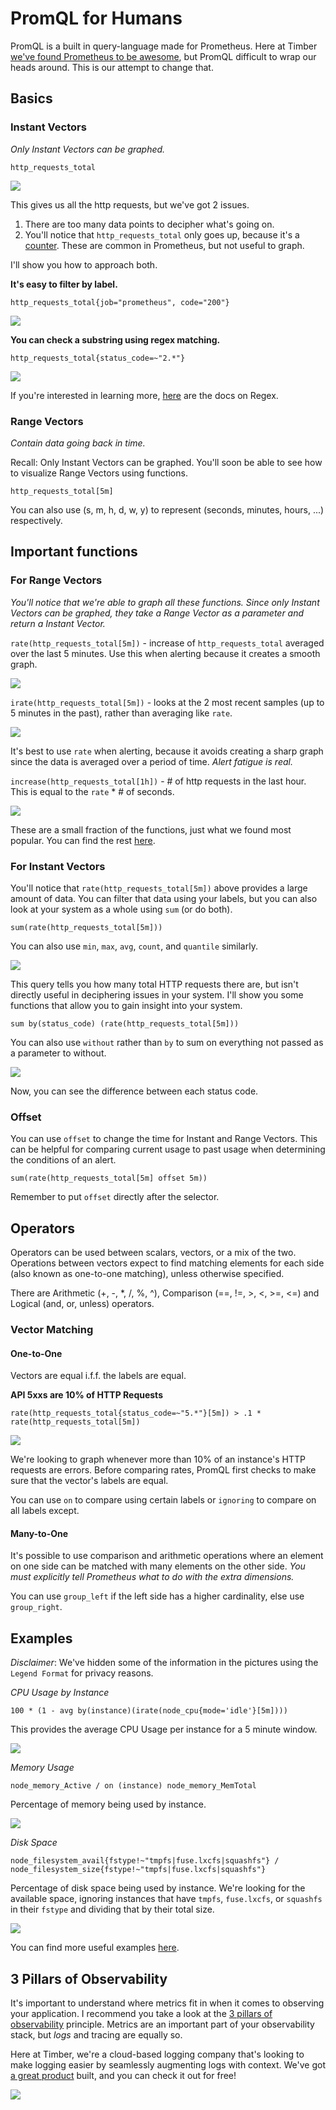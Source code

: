 # PromQL for Humans

PromQL is a built in query-language made for Prometheus. Here at Timber [we've found Prometheus to be awesome](https://timber.io/blog/prometheus-the-good-the-bad-and-the-ugly/), but PromQL difficult to wrap our heads around. This is our attempt to change that.

## Basics

### Instant Vectors

_Only Instant Vectors can be graphed._

`http_requests_total`

![](./images/promql-guide/http_requests_total.png)

This gives us all the http requests, but we've got 2 issues.
1. There are too many data points to decipher what's going on.
2. You'll notice that `http_requests_total` only goes up, because it's a [counter](https://prometheus.io/docs/concepts/metric_types/#counter). These are common in Prometheus, but not useful to graph.

I'll show you how to approach both.

**It's easy to filter by label.**

`http_requests_total{job="prometheus", code="200"}`

![](./images/promql-guide/filter-by-label.png)

**You can check a substring using regex matching.**

`http_requests_total{status_code=~"2.*"}`

![](./images/promql-guide/substring.png)

If you're interested in learning more, [here](https://docs.python.org/3/library/re.html) are the docs on Regex.

### Range Vectors

_Contain data going back in time._

Recall: Only Instant Vectors can be graphed. You'll soon be able to see how to visualize Range Vectors using functions.

`http_requests_total[5m]`

You can also use (s, m, h, d, w, y) to represent (seconds, minutes, hours, ...) respectively.

## Important functions

### For Range Vectors

_You'll notice that we're able to graph all these functions. Since only Instant Vectors can be graphed, they take a Range Vector as a parameter and return a Instant Vector._

`rate(http_requests_total[5m])` - increase of `http_requests_total` averaged over the last 5 minutes. Use this when alerting because it creates a smooth graph.

![](./images/promql-guide/rate.png)

`irate(http_requests_total[5m])` - looks at the 2 most recent samples (up to 5 minutes in the past), rather than averaging like `rate`.

![](./images/promql-guide/irate.png)

It's best to use `rate` when alerting, because it avoids creating a sharp graph since the data is averaged over a period of time. _Alert fatigue is real._

`increase(http_requests_total[1h])` - # of http requests in the last hour. This is equal to the `rate` * # of seconds.

![](./images/promql-guide/increase.png)

These are a small fraction of the functions, just what we found most popular. You can find the rest [here](https://prometheus.io/docs/prometheus/latest/querying/functions/).

### For Instant Vectors

You'll notice that `rate(http_requests_total[5m])` above provides a large amount of data. You can filter that data using your labels, but you can also look at your system as a whole using `sum` (or do both).

`sum(rate(http_requests_total[5m]))`

You can also use `min`, `max`, `avg`, `count`, and `quantile` similarly.

![](./images/promql-guide/sum-rate.png)

This query tells you how many total HTTP requests there are, but isn't directly useful in deciphering issues in your system. I'll show you some functions that allow you to gain insight into your system.

`sum by(status_code) (rate(http_requests_total[5m]))`

You can also use `without` rather than `by` to sum on everything not passed as a parameter to without.

![](./images/promql-guide/sum-by-rate.png)

Now, you can see the difference between each status code.

### Offset

You can use `offset` to change the time for Instant and Range Vectors. This can be helpful for comparing current usage to past usage when determining the conditions of an alert.

`sum(rate(http_requests_total[5m] offset 5m))`

Remember to put `offset` directly after the selector.

## Operators

Operators can be used between scalars, vectors, or a mix of the two. Operations between vectors expect to find matching elements for each side (also known as one-to-one matching), unless otherwise specified.

There are Arithmetic (+, -, \*, /, %, ^), Comparison (==, !=, >, <, >=, <=) and Logical (and, or, unless) operators.

### Vector Matching

#### One-to-One

Vectors are equal i.f.f. the labels are equal.

**API 5xxs are 10% of HTTP Requests**

`rate(http_requests_total{status_code=~"5.*"}[5m]) > .1 * rate(http_requests_total[5m])`

![](./images/promql-guide/api5xx.png)

We're looking to graph whenever more than 10% of an instance's HTTP requests are errors. Before comparing rates, PromQL first checks to make sure that the vector's labels are equal.

You can use `on` to compare using certain labels or `ignoring` to compare on all labels except.

#### Many-to-One

It's possible to use comparison and arithmetic operations where an element on one side can be matched with many elements on the other side. _You must explicitly tell Prometheus what to do with the extra dimensions._

You can use `group_left` if the left side has a higher cardinality, else use `group_right`.

## Examples

_Disclaimer_: We've hidden some of the information in the pictures using the `Legend Format` for privacy reasons.

_CPU Usage by Instance_

`100 * (1 - avg by(instance)(irate(node_cpu{mode='idle'}[5m])))`

This provides the average CPU Usage per instance for a 5 minute window.

![](./images/promql-guide/cpu.png)

_Memory Usage_

`node_memory_Active / on (instance) node_memory_MemTotal`

Percentage of memory being used by instance.

![](./images/promql-guide/memory.png)

_Disk Space_

`node_filesystem_avail{fstype!~"tmpfs|fuse.lxcfs|squashfs"} / node_filesystem_size{fstype!~"tmpfs|fuse.lxcfs|squashfs"}`

Percentage of disk space being used by instance. We're looking for the available space, ignoring instances that have `tmpfs`, `fuse.lxcfs`, or `squashfs` in their `fstype` and dividing that by their total size.

![](./images/promql-guide/disk.png)

You can find more useful examples [here](https://github.com/infinityworks/prometheus-example-queries).

## 3 Pillars of Observability

It's important to understand where metrics fit in when it comes to observing your application. I recommend you take a look at the [3 pillars of observability](https://peter.bourgon.org/blog/2017/02/21/metrics-tracing-and-logging.html) principle.  Metrics are an important part of your observability stack, but _logs_ and tracing are equally so.

Here at Timber, we're a cloud-based logging company that's looking to make logging easier by seamlessly augmenting logs with context. We've got [a great product](https://timber.io/) built, and you can check it out for free!

![](https://images.ctfassets.net/h6vh38q7qvzk/5BUP5dDcrKae4yyaoy8ocE/ba33ae45edec6325109f05a44407a2e2/footer.png)
